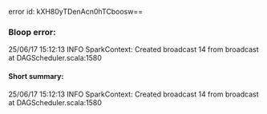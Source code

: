 error id: kXH80yTDenAcn0hTCboosw==
### Bloop error:

25/06/17 15:12:13 INFO SparkContext: Created broadcast 14 from broadcast at DAGScheduler.scala:1580
#### Short summary: 

25/06/17 15:12:13 INFO SparkContext: Created broadcast 14 from broadcast at DAGScheduler.scala:1580